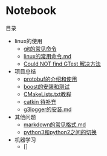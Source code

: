 # Notebook

目录

+ linux的使用  
    + [git的常见命令](./linux的使用/git的常见命令.md)  
    + [linux的常用命令.md](./linux的使用/linux的常用命令.md)
    + [Could NOT find GTest 解决方法](./linux的使用/Could%20NOT%20find%20GTest%20解决方法.md)
+ 项目总结  
    + [protobuf的介绍和使用](./项目总结/protobuf的介绍和使用.md)
    + [boost的安装和测试](./项目总结/boost的安装和测试.md)
    + [CMakeLists.txt教程](./项目总结/CMakeLists.txt教程.md)
    + [catkin 待补充]()
    + [g3logger的安装.md](./项目总结/g3logger的安装.md)
+ 其他问题
    + [markdown的常见格式.md](./其他问题/markdown的常见格式.md)
    + [python3和python2之间的切换](./其他问题/python3和python2之间的切换.md)
+ 机器学习
    + []
